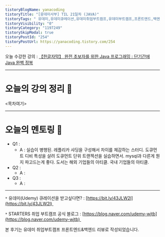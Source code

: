 ```yaml
---
tistoryBlogName: yanacoding
tistoryTitle: "[웅데미사부] TIL 21일차 (JAVA)"
tistoryTags: " 유데미,유데미큐레이션,유데미취업부트캠프,유데미부트캠프,프론트엔드,백엔드,개발부트캠프"
tistoryVisibility: "0"
tistoryCategory: "1197249"
tistorySkipModal: true
tistoryPostId: "254"
tistoryPostUrl: https://yanacoding.tistory.com/254
---
```


오늘 수강한 강의 : [【한글자막】 완전 초보자를 위한 Java 프로그래밍 : 단기간에 Java 완벽 정복](https://www.udemy.com/course/best-java-programming/)

---
# 오늘의 강의 정리 📗
<목차여기>

---
# 오늘의 멘토링 🥸
- Q1 : 
	- A : 실습이 병행된. 레플리카 샤딩을 구성해서 차이를 체감하는 스터디. 도큐먼트 디비 특성을 살려 도큐먼트 단위 트랜젝션을 실습하면서. mysql과 다른게 뭔지 파고드는게 좋다. 도서는 해외 기업들의 아티클. 국내 기업들의 아티클.
- Q2 : 
	- A : 
- Q3 : 
	- A : 

---
`*` 유데미(Udemy) 큐레이션을 받고싶다면? : [https://bit.ly/43JLW2l](https://bit.ly/43JLW2l) 

`*` STARTERS 취업 부트캠프 공식 블로그 : [https://blog.naver.com/udemy-wjtb](https://blog.naver.com/udemy-wjtb) 

본 후기는 유데미 취업부트캠프 프론트엔드&백엔드 리뷰로 작성되었습니다. 